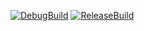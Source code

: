 [![DebugBuild](https://github.com/takahashi-yukito-0209/CG2_00/actions/workflows/DebugBuild.yml/badge.svg)](https://github.com/takahashi-yukito-0209/CG2_00/actions/workflows/DebugBuild.yml)
[![ReleaseBuild](https://github.com/takahashi-yukito-0209/CG2_00/actions/workflows/Release.yml/badge.svg)](https://github.com/takahashi-yukito-0209/CG2_00/actions/workflows/Release.yml)
